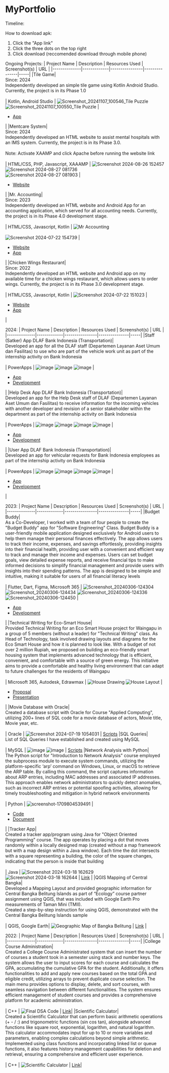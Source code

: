 # MyPortfolio

Timeline:

How to download apk:
1. Click the "App link"
2. Click the three dots on the top right
3. Click download (reccomended download through mobile phone)

Ongoing Projects:
| Project Name | Description | Resources Used | Screenshot(s) | URL |
|--------------|-------------|----------------|---------------|-----|
|Tile Game|<br> Since: 2024 <br> Independently developed an simple tile game using Kotlin Android Studio. Currently, the project is in its Phase 1.0 <br><br> | Kotlin, Android Studio | ![Screenshot_20241107_100546_Tile Puzzle](https://github.com/user-attachments/assets/cd10c347-9cdb-4226-bffc-f6ff1f9db331) <br> ![Screenshot_20241107_100550_Tile Puzzle](https://github.com/user-attachments/assets/0dfe8e91-c873-46de-9d1f-e6bc687b86ae) | <ul><li><a href="https://github.com/RyufathSoepeno/MyPortfolio/blob/main/Mobile%20Development%20Portfolio/Tile%20Puzzle%20Game/debug/app-debug.apk" target="_blank">App</a></li></ul>|
|Mentcare System|<br> Since: 2024 <br> Independently developed an HTML website to assist mental hospitals with an IMS system. Currently, the project is in its Phase 3.0. <br> <br> Note: Activate XAAMP and click Apache before running the website link <br><br> | HTML/CSS, PHP, Javascript, XAAAMP | ![Screenshot 2024-08-26 152457](https://github.com/user-attachments/assets/d06212ef-2dca-4670-ae96-dc68c370a7d5) <br> ![Screenshot 2024-08-27 081736](https://github.com/user-attachments/assets/779971de-c900-415f-9381-cc65e3dd11a2)  <br> ![Screenshot 2024-08-27 081903](https://github.com/user-attachments/assets/41b30863-e92c-49b0-8122-2ea634c4eb3e) | <ul><li><a href="https://mentcaresystem30-ryufathsoepenos-projects.vercel.app/" target="_blank">Website</a></li></ul>|
|Mr. Accounting|<br> Since: 2023 <br> Independently developed an HTML website and Android App for an accounting application, which served for all accounting needs. Currently, the project is in its Phase 4.0 development stage. <br> <br> | HTML/CSS, Javascript, Kotlin | ![Mr  Accounting](https://github.com/user-attachments/assets/b018c059-309e-40d9-87cc-154d9fd28868) <br> <br> ![Screenshot 2024-07-22 154739](https://github.com/user-attachments/assets/2fd3480a-5a7a-4f91-a7f8-3bdf3848738b) | <ul><li><a href="https://mraccounting.vercel.app/" target="_blank">Website</a></li><li><a href="https://github.com/RyufathSoepeno/MyPortfolio/blob/main/Mobile%20Development%20Portfolio/Mr.%20Accounting/Mr.%20Accounting/app-release.apk" target="_blank">App</a></li></ul>|
|Chicken Wings Restaurant| <br> Since: 2022 <br> Independently developed an HTML website and Android app on my available time for a chicken wings restaurant, which allows users to order wings. Currently, the project is in its Phase 3.0 development stage.  <br> <br> | HTML/CSS, Javascript, Kotlin | ![Screenshot 2024-07-22 151023](https://github.com/user-attachments/assets/089828b2-a796-44cd-94cd-634cf611a3ee) | <ul><li><a href="https://my-portfolio-kappa-five-35.vercel.app/" target="_blank">Website</a></li><li><a href="https://github.com/RyufathSoepeno/MyPortfolio/blob/main/Mobile%20Development%20Portfolio/Chicken%20Wings%20App/Chicken%20Wings%20App%202.0/app-release.apk" target="_blank">App</a></li></ul>|

2024: 
| Project Name | Description | Resources Used | Screenshot(s) | URL |
|--------------|-------------|----------------|---------------|-----|
|Staff (Satker) App DLAF Bank Indonesia (Transportation)|<br> Developed an app for all the DLAF staff (Departemen Layanan Aset Umum dan Fasilitas) to use who are part of the vehicle work unit as part of the internship activity on Bank Indonesia <br><br> | PowerApps | ![image](https://github.com/user-attachments/assets/0fdcf655-66ee-4511-955c-254f1070d018) ![image](https://github.com/user-attachments/assets/ceb3416b-da63-4450-8511-d52b0fc0ac73) ![image](https://github.com/user-attachments/assets/0beff5aa-771d-49d1-b1e6-87cf963213d5) | <ul><li><a href="https://apps.powerapps.com/play/e/759417a2-08f3-e498-9d17-08260e5ab68f/a/f8cb5c40-2ad5-4644-a39c-90009fdcfd44?tenantId=3018ecb9-2438-4581-b036-4b625dac9579&hint=f4a1a4e3-5464-4d50-a44c-665f46eaa87d&sourcetime=1725851380525" target="_blank">App</a></li><li><a href="https://github.com/RyufathSoepeno/Aplikasi-PKL-Bank-Indonesia-using-Power-Apps-/tree/main/DLAF%20Staff%20App%20(Transportation)" target="_blank">Development</a></li></ul>|
|Help Desk App DLAF Bank Indonesia (Transportation)|<br> Developed an app for the Help Desk staff of DLAF (Departemen Layanan Aset Umum dan Fasilitas) to receive information for the incoming vehicles with another developer and revision of a senior stakeholder within the department as part of the internship activity on Bank Indonesia <br><br> | PowerApps | ![image](https://github.com/user-attachments/assets/03e6cf02-0edb-4e1c-bb98-2fb3b214fff4) ![image](https://github.com/user-attachments/assets/b9fb02ac-1f88-4899-a06c-2e256038aaa7) ![image](https://github.com/user-attachments/assets/3d908f98-02dd-4716-8fe5-cdecb4281767) ![image](https://github.com/user-attachments/assets/e3e58cd3-6ffd-4672-bf1d-38713f6c1a2e) | <ul><li><a href="https://apps.powerapps.com/play/e/759417a2-08f3-e498-9d17-08260e5ab68f/a/717464ee-2eb8-4b16-b9b0-50f194940e11?tenantId=3018ecb9-2438-4581-b036-4b625dac9579&sourcetime=1725851404197" target="_blank">App</a></li><li><a href="https://github.com/RyufathSoepeno/Aplikasi-PKL-Bank-Indonesia-using-Power-Apps-/tree/main/Help%20Desk" target="_blank">Development</a></li></ul>|
|User App DLAF Bank Indonesia (Transportation)|<br> Developed an app for vehicular requests for Bank Indonesia employees as part of the internship activity on Bank Indonesia <br><br> | PowerApps | ![image](https://github.com/user-attachments/assets/c9c2e02f-40c6-4143-958d-4cfb3e45f680) ![image](https://github.com/user-attachments/assets/99dc3b24-cedc-46d1-a357-10af5e32dbc6) ![image](https://github.com/user-attachments/assets/71064738-01ba-498e-9643-311c68263f69) ![image](https://github.com/user-attachments/assets/83827b01-b15e-4dd5-9abb-e83f3f942d65) | <ul><li><a href="https://apps.powerapps.com/play/e/759417a2-08f3-e498-9d17-08260e5ab68f/a/444a6df4-c471-412e-911a-a8731f3df2b1?tenantId=3018ecb9-2438-4581-b036-4b625dac9579&sourcetime=1725851336274" target="_blank"> App</a></li><li><a href="https://github.com/RyufathSoepeno/Aplikasi-PKL-Bank-Indonesia-using-Power-Apps-/tree/main/User%20App%20(Transportation)" target="_blank">Development</a></li></ul>|

2023:
| Project Name | Description | Resources Used | Screenshot(s) | URL |
|--------------|-------------|----------------|---------------|-----|
|Budget Buddy| <br> As a Co-Developer, I worked with a team of four people to create the "Budget Buddy" app for "Software Engineering" Class. Budget Buddy is a user-friendly mobile application designed exclusively for Android users to help them manage their personal finances effectively. The app allows users to track their income, expenses, and savings effortlessly, providing insights into their financial health, providing user with a convenient and efficient way to track and manage their income and expenses. Users can set budget goals, view detailed expense reports, and receive financial tips to make informed decisions to simplify financial management and  provide users with insights into their spending patterns. The app is designed to be simple and intuitive, making it suitable for users of all financial literacy levels <br> <br> | Flutter, Dart, Figma, Microsoft 365 | ![Screenshot_20240306-124304](https://github.com/RyufathSoepeno/MyPortfolio/assets/89006072/330b61a3-1ff1-44bb-a8f1-2d2c5b5ad172) ![Screenshot_20240306-124434](https://github.com/RyufathSoepeno/MyPortfolio/assets/89006072/58aa5436-24e2-416f-92ba-0ea48054b709) ![Screenshot_20240306-124336](https://github.com/RyufathSoepeno/MyPortfolio/assets/89006072/00a4ef3b-e1e5-4d94-97c5-384a9f66411c) ![Screenshot_20240306-124450](https://github.com/RyufathSoepeno/MyPortfolio/assets/89006072/2f9cdb8d-dcad-4095-89c8-5d317f12f979) | <ul><li><a href="https://drive.google.com/file/d/1SlMbQcHSKAtWPG76HeyQhfS877Kbb9O1/view?usp=drive_link" target="_blank">App</a></li><li><a href="https://github.com/RyufathSoepeno/MyPortfolio/tree/main/Budget%20Buddy_release4" target="_blank">Development</a></li></ul>|
|Technical Writing for Eco-Smart House| <br> Provided Technical Writing for an Eco Smart House project for Waingapu in a group of 5 members (without a leader) for "Technical Writing" class. As Head of Technology, task involved drawing layouts and diagrams for the Eco Smart House and how it is planned to look like. With a budget of not over 2 million Rupiah, we proposed on building an eco-friendly smart housing system that implements advanced technology that is efficient, convenient, and comfortable with a source of green energy. This initiative aims to provide a comfortable and healthy living environment that can adapt to future challenges for the residents of Waingapu <br> <br> | Microsoft 365, Autodesk, Edrawmax | ![House Drawing](https://github.com/RyufathSoepeno/MyPortfolio/assets/89006072/f80f92b5-ebf2-4055-9385-10bbb6b3d527) ![House Layout](https://github.com/RyufathSoepeno/MyPortfolio/assets/89006072/b0dc52ea-5791-4e12-b022-c89c29c35877) | <ul><li><a href="https://docs.google.com/document/d/1A9EY4duaJTq6PjdEhQ2kMtlEN44DJMD9gPk8ZDwkF68/edit?usp=sharing" target="_blank">Proposal</a></li><li><a href="https://docs.google.com/presentation/d/11Euk7r4_38Rf7s8nOoI12NQACBgSVM0_acrxSyvx9lc/edit?usp=sharing" target="_blank">Presentation</a></li></ul>|
|Movie Database with Oracle| <br> Created a database script with Oracle for Course "Applied Computing", utilizing 200+ lines of SQL code for a movie database of actors, Movie title, Movie year, etc. <br> <br> | Oracle | ![Screenshot 2024-07-19 1054031](https://github.com/user-attachments/assets/7143a522-3257-4b8d-aaea-e2a6f18aea8d) | [Scripts](https://github.com/RyufathSoepeno/MyPortfolio/tree/main/Database%20Management/Movie%20Database%20with%20Oracle) 
|SQL Queries| <br> List of SQL Queries I have established and created using MySQL <br> <br> | MySQL | ![image](https://github.com/RyufathSoepeno/SQL-Self-Taught/assets/89006072/892d06d7-e744-4224-8e5c-a3c6deb8ee71) ![image](https://github.com/RyufathSoepeno/SQL-Self-Taught/assets/89006072/5e8152e3-ec4d-4a6c-b4dd-bca2e7a8fa54) | [Scripts](https://github.com/RyufathSoepeno/SQL-Self-Taught) 
|Network Analysis with Python| <br> The Python script for "Introduction to Network Analysis" course employed the subprocess module to execute system commands, utilizing the platform-specific ‘arp’ command on Windows, Linux, or macOS to retrieve the ARP table. By calling this command, the script captures information about ARP entries, including MAC addresses and associated IP addresses. This approach enables network administrators to quickly detect anomalies, such as incorrect ARP entries or potential spoofing activities, allowing for timely troubleshooting and mitigation in hybrid network environments <br> <br> | Python | ![screenshot-1709804539491](https://github.com/RyufathSoepeno/MyPortfolio/assets/89006072/9f56e23a-8790-4320-bf49-cbe865f11135) | <ul><li><a href="https://github.com/RyufathSoepeno/MyPortfolio/blob/main/Network%20Analysis%20with%20Python/ARP.py" target="_blank">Code</a></li><li><a href="https://drive.google.com/file/d/1R4-v8Po7kcjTuILZpPka5qKpZkJKC1JF/view?usp=sharing" target="_blank">Document</a></li></ul>|
|Tracker App| <br> Created a tracker app/program using Java for "Object Oriented Programming" course. The app operates by placing a dot that moves randomly within a locally designed map (created without a map framework but with a map design within a Java window). Each time the dot intersects with a square representing a building, the color of the square changes, indicating that the person is inside that building <br> <br> | Java | ![Screenshot 2024-03-18 162629](https://github.com/RyufathSoepeno/MyPortfolio/assets/89006072/dc209da3-b836-4440-9d2e-d2bcc6dfc5c0)![Screenshot 2024-03-18 162644](https://github.com/RyufathSoepeno/MyPortfolio/assets/89006072/892f6402-6e38-40b3-8811-bcba1c1fe006) | [Link](https://github.com/RyufathSoepeno/MyPortfolio/blob/main/Tracker%20App%20with%20Java/Navigator.java) |
|QGIS Mapping of Central Bangka| <br> Developed a Mapping Layout and provided geographic information for Central Bangka Belitung Islands as part of “Ecology” course partner assignment using QGIS, that was included with Google Earth Pro measurements of Taman Mini (TMII). <br> Created a step-by-step instruction for using QGIS, demonstrated with the Central Bangka Belitung Islands sample <br> <br>| QGIS, Google Earth| ![Geographic Map of Bangka Belitung](https://github.com/RyufathSoepeno/PHP-Self-Learning/assets/89006072/8393f86f-225f-4737-97cd-da43b973462b) | [Link](https://github.com/RyufathSoepeno/MyPortfolio/tree/main/QGIS%20Mapping%20of%20Central%20Bangka) |

2022:
| Project Name | Description | Resources Used | Screenshot(s) | URL |
|--------------|-------------|----------------|---------------|-----|
|College Course Administration| <br> Created a College Course Administrated system that can insert the number of courses a student took in a semester using stack and number keys. The system allows the user to input scores for each course and calculates the GPA, accumulating the cumulative GPA for the student. Additionally, it offers functionalities to add and apply new courses based on the total GPA and eligible credit, utilizing arrays to prevent duplicate course selection. The main menu provides options to display, delete, and sort courses, with seamless navigation between different functionalities. The system ensures efficient management of student courses and provides a comprehensive platform for academic administration. <br> <br> | C++ | ![Final DSA Code](https://github.com/RyufathSoepeno/MyPortfolio/assets/89006072/4b635a8c-c21d-4ce6-84cb-432fa873de44) | [Link](https://github.com/RyufathSoepeno/MyPortfolio/tree/main/College%20Course%20Administration)|
|Scientific Calculator| <br> Created a Scientific Calculator that can perform basic arithmetic operations (+ - / :) and trigonometric functions (sin cos tan), alongside advanced functions like square root, exponential, logarithm, and natural logarithm. This calculator accommodates input for up to 10 or more variables and parameters, enabling complex calculations beyond simple arithmetic. Implemented using class functions and incorporating linked list or queue functions, it also features history management capabilities for deletion and retrieval, ensuring a comprehensive and efficient user experience. <br> <br> | C++ | ![Scientific Calculator](https://github.com/RyufathSoepeno/MyPortfolio/assets/89006072/cf189ed8-108b-4a84-8e42-1bebd277cbb9) | [Link](https://github.com/RyufathSoepeno/MyPortfolio/tree/main/Scientific%20Calculator)|
